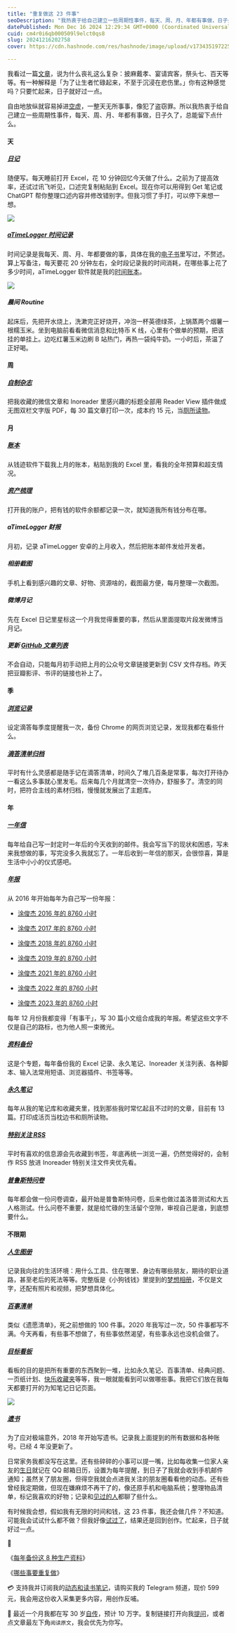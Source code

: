 ```yaml
---
title: "重复做这 23 件事"
seoDescription: "我热衷于给自己建立一些周期性事件，每天、周、月、年都有事做，日子久了，总能留下点什么。"
datePublished: Mon Dec 16 2024 12:29:34 GMT+0000 (Coordinated Universal Time)
cuid: cm4r0i6qb000509l9elct0qs8
slug: 20241216202758
cover: https://cdn.hashnode.com/res/hashnode/image/upload/v1734351972256/e15e4fc3-0bb8-4396-9fcf-6c2cf1e2a1c7.jpeg

---
```


我看过一篇[文章](https://www.chinakongzi.org/xsyj/xmcg/202306/t20230612_562171.htm)，说为什么丧礼这么复杂：披麻戴孝、宴请宾客，祭头七、百天等等。有一种解释是「为了让生者忙碌起来，不至于沉浸在悲伤里。」你有这种感觉吗？只要忙起来，日子就好过一点。

自由地放纵就容易掉进[空虚](https://mp.weixin.qq.com/s/l3CCKHEhsu4NWPrc20-rxA)，一整天无所事事，像犯了盗窃罪。所以我热衷于给自己建立一些周期性事件，每天、周、月、年都有事做，日子久了，总能留下点什么。

#### 天

##### [日记](https://mp.weixin.qq.com/s/OKI1YK1mMUjZmtwH9jVZ4g)

随便写。每天睡前打开 Excel，花 10 分钟回忆今天做了什么。之前为了提高效率，还试过讯飞听见，口述完复制粘贴到 Excel。现在你可以用得到 Get 笔记或 ChatGPT 帮你整理口述内容并修改错别字。但我习惯了手打，可以停下来想一想。

![](https://cdn.hashnode.com/res/hashnode/image/upload/v1734351985234/8e83b121-9431-40c2-9f23-d9884c754ad2.png)

##### [aTimeLogger 时间记录](https://mp.weixin.qq.com/s/a--RLI5v2Bsp3IRkTvOnVw)

时间记录是我每天、周、月、年都要做的事，具体在我的[电子书](https://shijian.tujunjie.com/)里写过，不赘述。算上写备注，每天要花 20 分钟左右，全时段记录我的时间消耗，在哪些事上花了多少时间，aTimeLogger 软件就是我的[时间账本](https://sspai.com/post/47717)。

![](https://cdn.hashnode.com/res/hashnode/image/upload/v1734351996295/a700348d-db28-4654-86e7-a40940e22f99.jpeg)

##### 晨间 Routine

起床后，先把开水烧上，洗漱完正好烧开，冲泡一杯英德绿茶，上锅蒸两个烟薯一根糯玉米。坐到电脑前看看微信消息和比特币 K 线，心里有个做单的预期，把该挂的单挂上。边吃红薯玉米边刷 B 站热门，再热一袋纯牛奶。一小时后，茶温了正好喝。

#### 周

##### [自制杂志](https://mp.weixin.qq.com/s/1U0lDunMaTlf99PZ8ObBdw)

把我收藏的微信文章和 Inoreader 里感兴趣的标题全部用 Reader View 插件做成无图双栏文字版 PDF，每 30 篇文章打印一次，成本约 15 元，当[厕所读物](https://mp.weixin.qq.com/s/bGVnicast59FvitvswOC2A)。

#### 月

##### [账本](https://mp.weixin.qq.com/s/DvOteRSF7ORTOXwHDi5CXQ)

从钱迹软件下载我上月的账本，粘贴到我的 Excel 里，看我的全年预算和超支情况。

##### [资产梳理](https://mp.weixin.qq.com/s/_zE5xmdvM5wBxsEKyjPeaQ)

打开我的账户，把有钱的软件余额都记录一次，就知道我所有钱分布在哪。

##### aTimeLogger 财报

月初，记录 aTimeLogger 安卓的上月收入，然后把账本邮件发给开发者。

##### 相册截图

手机上看到感兴趣的文章、好物、资源啥的，截图最方便，每月整理一次截图。

##### 微博月记

先在 Excel 日记里星标这一个月我觉得重要的事，然后从里面提取片段发微博当月记。

##### 更新 [GitHub 文章列表](https://github.com/CaiGeen/Hashnode-blog)

不会自动，只能每月初手动把上月的公众号文章链接更新到 CSV 文件存档。昨天把豆瓣影评、书评的链接也补上了。

#### 季

##### [浏览记录](https://mp.weixin.qq.com/s/927jLpckbcsKFwVH7QMddQ)

设定滴答每季度提醒我一次，备份 Chrome 的网页浏览记录，发现我都在看些什么。

##### [滴答清单归档](https://mp.weixin.qq.com/s/-8r9iDIbRzIibAR487fEyg)

平时有什么灵感都是随手记在滴答清单，时间久了堆几百条是常事，每次打开待办一看这么多事就心里发毛。后来每几个月就清空一次待办，舒服多了。清空的同时，把符合主线的素材归档，慢慢就发展出了主题库。

#### 年

##### [一年信](https://mp.weixin.qq.com/s/FJU-FQsbxubrVZ7G1T3Dxw)

每年给自己写一封定时一年后的今天收到的邮件。我会写当下的现状和困惑，写未来我想做的事，写完没多久我就忘了。一年后收到一年信的那天，会很惊喜，算是生活中小小的仪式感吧。

##### [年报](https://mp.weixin.qq.com/s/txiC0R1kBd9KKRDRIOocnw)

从 2016 年开始每年为自己写一份年报：

* [涂俊杰 2016 年的 8760 小时](https://mp.weixin.qq.com/s/mWGEtEBwOAlf6uFTNAKXAg)
    
* [涂俊杰 2017 年的 8760 小时](https://mp.weixin.qq.com/s?__biz=MzI3MzU5MDA1OQ==&mid=2247484438&idx=1&sn=70dc021c1d0ab16a86625f9bc9677c10&chksm=eb21b652dc563f44e43d0a3e4a2a360747f39dbca58e717c3a5abaff20fe53c561172c774ca0#rd)
    
* [涂俊杰 2018 年的 8760 小时](https://mp.weixin.qq.com/s/QZEl3droA1o3KP1RLooBqA)
    
* [涂俊杰 2019 年的 8760 小时](https://mp.weixin.qq.com/s?__biz=MzI3MzU5MDA1OQ==&mid=2247486123&idx=1&sn=1b7f16dd569747991fa2560aab452c4e&chksm=eb21b8efdc5631f9e1fc4b9266a18b5e6755ba0bdae86d221473d23bc2e6eac7161013c1b55c&token=1292930385&lang=zh_CN#rd)
    
* [涂俊杰 2021 年的 8760 小时](https://mp.weixin.qq.com/s/1Ljqp1QG5XXzhwXse5kbOg)
    
* [涂俊杰 2022 年的 8760 小时](https://mp.weixin.qq.com/s/phXq_3Pjs1ifTjN9TWvAhg)
    
* [涂俊杰 2023 年的 8760 小时](https://mp.weixin.qq.com/s?__biz=MzI3MzU5MDA1OQ==&mid=2247488436&idx=1&sn=ddfc00a434f4259d561b3ba26d5e2d79&chksm=eb21a1f0dc5628e64a8c8e6f05c93e7f1f4c52ffbb7fc3125d6e9b694d610faf37639f15c81e&token=1145682679&lang=zh_CN#rd)
    

每年 12 月份我都变得「有事干」，写 30 篇小文组合成我的年报。希望这些文字不仅是自己的路标，也为他人照一束微光。

##### [资料备份](https://mp.weixin.qq.com/s/tGJ0C1acP6ZbrIhcrV1HEQ)

这是个专题，每年备份我的 Excel 记录、永久笔记、Inoreader 关注列表、各种脚本、输入法常用短语、浏览器插件、书签等等。

##### [永久笔记](https://mp.weixin.qq.com/s/OdIPN1_f0oHB0OKms9jAjg)

每年从我的笔记库和收藏夹里，找到那些我时常忆起且不过时的文章，目前有 13 篇。打印成活页当枕边书和厕所读物。

##### [特别关注 RSS](https://mp.weixin.qq.com/s/jPspafQQg41qPStK-Mmapw)

平时有喜欢的信息源会先收藏到书签，年底再统一浏览一遍，仍然觉得好的，会制作 RSS 放进 Inoreader 特别关注文件夹优先看。

##### [普鲁斯特问卷](https://mp.weixin.qq.com/s/ugVB6kfZChNtwNYnBvn32w)

每年都会做一份问卷调查，最开始是普鲁斯特问卷，后来也做过盖洛普测试和大五人格测试。什么问卷不重要，就是给忙碌的生活留个空隙，审视自己是谁，到底想要什么。

#### 不限期

##### [人生图册](https://mp.weixin.qq.com/s/RKskj0S5-l661fBkv7dtAQ)

记录我向往的生活环境：用什么工具、住在哪里、身边有哪些朋友，期待的职业道路，甚至老后的死法等等。完整版是《小狗钱钱》里提到的[梦想相册](https://mp.weixin.qq.com/s/yYeHy-W-HlNx0ApZth1jyw)，不仅是文字，还配有照片和视频，把梦想具体化。

##### [百事清单](https://mp.weixin.qq.com/s/yLA4gM-9uimk4HA09yqiPg)

类似《遗愿清单》，死之前想做的 100 件事。2020 年我写过一次，50 件事都写不满。今天再看，有些事不想做了，有些事依然渴望，有些事永远也没机会做了。

##### [目标看板](https://mp.weixin.qq.com/s/JIb6FtDXvjTgb8nu3T34EQ)

看板的目的是把所有重要的东西聚到一堆，比如永久笔记、百事清单、经典问题、一页纸计划、[快乐收藏夹](https://mp.weixin.qq.com/s/Z6A7y_PyroDEYewZdwdTdQ)等等，我一眼就能看到可以做哪些事。我把它们放在我每天都要打开的为知笔记日记页面。

![](https://cdn.hashnode.com/res/hashnode/image/upload/v1734352064595/e671db43-7260-46d8-9cdf-c38e76d7de19.png)

##### [遗书](https://mp.weixin.qq.com/s/U5-6IpuADw5ZA5B5vaGz-w)

为了应对极端意外，2018 年开始写遗书。记录我上面提到的所有数据和各种账号。已经 4 年没更新了。

日常家务我都没写在这里。还有些碎碎的小事可以提一嘴，比如每收集一位家人亲友的[生日](https://mp.weixin.qq.com/s/ODoBvNlOUGX1Cux6vxmCpA)就记在 QQ 邮箱日历，设置为每年提醒，到日子了我就会收到手机邮件通知；虽然关了朋友圈，但得空我就会点进我关注的朋友圈看看他的动态。还有些曾经我定期做，但现在嫌麻烦不再干了的，像还原手机和电脑系统；整理物品清单，标记我喜欢的好物；记录和[见过的人](https://mp.weixin.qq.com/s/iM7NDqrFgxz_eI-yiYW9Yw)都聊了些什么。

有时候我会想，假如我有无限的时间和钱，这 23 件事，我还会做几件？不知道。可能我会试试什么都不做？但我好像[试过了](https://mp.weixin.qq.com/s/l3CCKHEhsu4NWPrc20-rxA)，结果还是回到创作。忙起来，日子就好过一点。

🔗

《[每年备份这 8 种生产资料](https://mp.weixin.qq.com/s/tGJ0C1acP6ZbrIhcrV1HEQ)》

《[哪些事要重复做](https://mp.weixin.qq.com/s/q4ZrklCs8jBarPi8QQg_1Q)》

💳 支持我并订阅我的[动态和读书笔记](https://mp.weixin.qq.com/s/A_yK10ktL8Nl7RzsnGwzEg)，请购买我的 Telegram 频道，现价 599 元，我会用这份收入采集更多内容，用创作反哺。

📖 最近一个月我都在写 30 岁[自传](https://mp.weixin.qq.com/s?__biz=MzI3MzU5MDA1OQ==&mid=2247488741&idx=1&sn=3aca11b2f15bcb82156b45c8a69ae937&chksm=eb21a6a1dc562fb7bbf6242bc1a68995eba7b560a49627ac031e129b33aa29a624896186a2a3#rd)，预计 10 万字。复制链接打开向我[提问](https://wj.qq.com/s2/15897499/4fe9/)，或者点文章最左下角`阅读原文`，我会优先为你写。